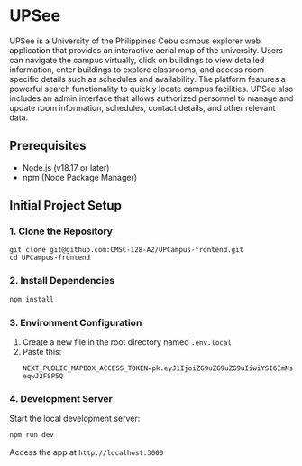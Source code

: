 # UPSee

UPSee is a University of the Philippines Cebu campus explorer web application that provides an interactive aerial map of the university. Users can navigate the campus virtually, click on buildings to view detailed information, enter buildings to explore classrooms, and access room-specific details such as schedules and availability. The platform features a powerful search functionality to quickly locate campus facilities. UPSee also includes an admin interface that allows authorized personnel to manage and update room information, schedules, contact details, and other relevant data.

## Prerequisites

-   Node.js (v18.17 or later)
-   npm (Node Package Manager)

## Initial Project Setup

### 1. Clone the Repository

```
git clone git@github.com:CMSC-128-A2/UPCampus-frontend.git
cd UPCampus-frontend
```

### 2. Install Dependencies

```bash
npm install
```

### 3. Environment Configuration

1. Create a new file in the root directory named `.env.local`
2. Paste this:
    ```
    NEXT_PUBLIC_MAPBOX_ACCESS_TOKEN=pk.eyJ1IjoiZG9uZG9uZG9uIiwiYSI6ImNsdDFycmgzeTAwamoya3A3N2RzaWRqYXIifQ.HvB01bmNjXn-eqwJ2FSP5Q
    ```

### 4. Development Server

Start the local development server:

```bash
npm run dev
```

Access the app at `http://localhost:3000`
